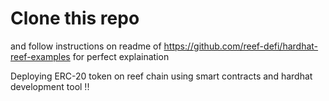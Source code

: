 

# Clone this repo
and follow instructions on readme of https://github.com/reef-defi/hardhat-reef-examples for perfect explaination

Deploying ERC-20 token on reef chain using smart contracts and hardhat development tool !!
